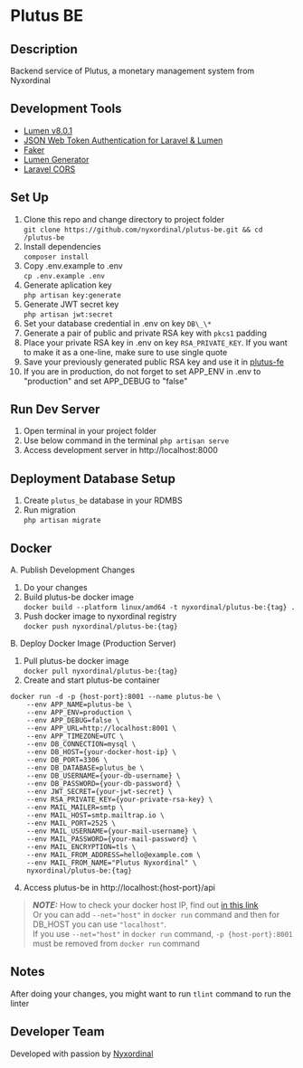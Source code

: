 # Plutus BE

## Description

Backend service of Plutus, a monetary management system from Nyxordinal

## Development Tools

-   [Lumen v8.0.1](https://lumen.laravel.com/)
-   [JSON Web Token Authentication for Laravel & Lumen](https://github.com/tymondesigns/jwt-auth)
-   [Faker](https://github.com/fzaninotto/Faker)
-   [Lumen Generator](https://github.com/flipboxstudio/lumen-generator)
-   [Laravel CORS](https://github.com/fruitcake/laravel-cors)

## Set Up

1. Clone this repo and change directory to project folder  
   `git clone https://github.com/nyxordinal/plutus-be.git && cd /plutus-be`
2. Install dependencies  
   `composer install`
3. Copy .env.example to .env  
   `cp .env.example .env`
4. Generate aplication key  
   `php artisan key:generate`
5. Generate JWT secret key  
   `php artisan jwt:secret`
6. Set your database credential in .env on key `DB\_\*`
7. Generate a pair of public and private RSA key with `pkcs1` padding
8. Place your private RSA key in .env on key `RSA_PRIVATE_KEY`. If you want to make it as a one-line, make sure to use single quote
9. Save your previously generated public RSA key and use it in [plutus-fe](https://github.com/nyxordinal/plutus-fe)
10. If you are in production, do not forget to set APP_ENV in .env to "production" and set APP_DEBUG to "false"

## Run Dev Server

1. Open terminal in your project folder
2. Use below command in the terminal
   `php artisan serve`
3. Access development server in http://localhost:8000

## Deployment Database Setup

1. Create `plutus_be` database in your RDMBS
2. Run migration  
   `php artisan migrate`

## Docker

A. Publish Development Changes

1. Do your changes
2. Build plutus-be docker image  
   `docker build --platform linux/amd64 -t nyxordinal/plutus-be:{tag} .`
3. Push docker image to nyxordinal registry  
   `docker push nyxordinal/plutus-be:{tag}`

B. Deploy Docker Image (Production Server)

1. Pull plutus-be docker image  
   `docker pull nyxordinal/plutus-be:{tag}`
2. Create and start plutus-be container

```
docker run -d -p {host-port}:8001 --name plutus-be \
    --env APP_NAME=plutus-be \
    --env APP_ENV=production \
    --env APP_DEBUG=false \
    --env APP_URL=http://localhost:8001 \
    --env APP_TIMEZONE=UTC \
    --env DB_CONNECTION=mysql \
    --env DB_HOST={your-docker-host-ip} \
    --env DB_PORT=3306 \
    --env DB_DATABASE=plutus_be \
    --env DB_USERNAME={your-db-username} \
    --env DB_PASSWORD={your-db-password} \
    --env JWT_SECRET={your-jwt-secret} \
    --env RSA_PRIVATE_KEY={your-private-rsa-key} \
    --env MAIL_MAILER=smtp \
    --env MAIL_HOST=smtp.mailtrap.io \
    --env MAIL_PORT=2525 \
    --env MAIL_USERNAME={your-mail-username} \
    --env MAIL_PASSWORD={your-mail-password} \
    --env MAIL_ENCRYPTION=tls \
    --env MAIL_FROM_ADDRESS=hello@example.com \
    --env MAIL_FROM_NAME="Plutus Nyxordinal" \
    nyxordinal/plutus-be:{tag}
```

4. Access plutus-be in http://localhost:{host-port}/api

> **_NOTE:_** How to check your docker host IP, find out [in this link](https://nickjanetakis.com/blog/docker-tip-35-connect-to-a-database-running-on-your-docker-host)  
> Or you can add `--net="host"` in `docker run` command and then for DB_HOST you can use `"localhost"`.  
> If you use `--net="host"` in `docker run` command, `-p {host-port}:8001` must be removed from `docker run` command

## Notes

After doing your changes, you might want to run `tlint` command to run the linter

## Developer Team

Developed with passion by [Nyxordinal](https://github.com/nyxordinal)
